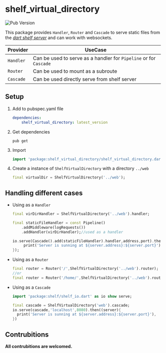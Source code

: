 # shelf_virtual_directory

![Pub Version](https://img.shields.io/pub/v/shelf_virtual_directory)

This package provides `Handler`, `Router` and `Cascade` to serve static files from the [*dart shelf server*](https://pub.dev/packages/shelf) and can work with websockets.

| Provider  | UseCase                                                           |
| --------- | ----------------------------------------------------------------- |
| `Handler` | Can be used to serve as a handler for `Pipeline` or for `Cascade` |
| `Router`  | Can be used to mount as a subroute                                |
| `Cascade` | Can be used directly serve from shelf server                      |


## Setup


1) Add to pubspec.yaml file

    ```yaml
    dependencies:
        shelf_virtual_directory: latest_version
    ```
2) Get dependencies
   
    ```
    pub get
    ```
3) Import

   ```dart
   import 'package:shelf_virtual_directory/shelf_virtual_directory.dart';
   ``` 
4) Create a instance of `ShelfVirtualDirectory` with a directory `../web`

   ```dart
   final virtualDir = ShelfVirtualDirectory('../web');
   ```


## Handling different cases

- Using as a `Handler`

    ```dart
    final virDirHandler = ShelfVirtualDirectory('../web').handler;

    final staticFileHandler = const Pipeline()
        .addMiddleware(logRequests())
        .addHandler(virDirHandler);//used as a handler

    io.serve(Cascade().add(staticFileHandler).handler,address,port).then((server){
         print('Server is sunning at ${server.address}:${server.port}'),
    });
    ```

- Using as a `Router`

    ```dart
    final router = Router('/',ShelfVirtualDirectory('../web').router); // localhost:8080/
    //or
    final router = Router('/home/',ShelfVirtualDirectory('../web').router); //localhost:8080/home/
    ```

- Using as a `Cascade`

    ```dart
    import 'package:shelf/shelf_io.dart' as io show serve;
  
    final cascade = ShelfVirtualDirectory('web').cascade;
    io.serve(cascade,'localhost',8080).then((server){
      print('Server is sunning at ${server.address}:${server.port}'),
    })
    ```


Contrubitions
---
**All contrubitions are welcomed.**
